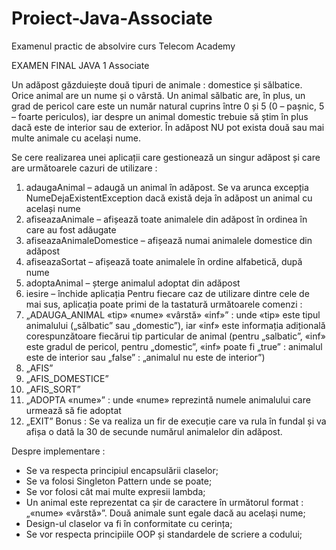 # Proiect-Java-Associate
Examenul practic de absolvire curs Telecom Academy

EXAMEN FINAL
JAVA 1 Associate

Un adăpost găzduiește două tipuri de animale : domestice și sălbatice. Orice
animal are un nume și o vârstă. Un animal sălbatic are, în plus, un grad de pericol care
este un număr natural cuprins între 0 și 5 (0 – pașnic, 5 – foarte periculos), iar despre
un animal domestic trebuie să știm în plus dacă este de interior sau de exterior.
 În adăpost NU pot exista două sau mai multe animale cu același nume.
 
Se cere realizarea unei aplicații care gestionează un singur adăpost și care are
următoarele cazuri de utilizare :

1. adaugaAnimal – adaugă un animal în adăpost. Se va arunca excepția
NumeDejaExistentException dacă există deja în adăpost un animal cu același
nume
2. afiseazaAnimale – afișează toate animalele din adăpost în ordinea în care au
fost adăugate
3. afiseazaAnimaleDomestice – afișează numai animalele domestice din adăpost
4. afiseazaSortat – afișează toate animalele în ordine alfabetică, după nume
5. adoptaAnimal – șterge animalul adoptat din adăpost
6. iesire – închide aplicația
Pentru fiecare caz de utilizare dintre cele de mai sus, aplicația poate primi de la
tastatură următoarele comenzi :
1. „ADAUGA_ANIMAL «tip» «nume» «vârstă» «inf»” : unde «tip» este tipul
animalului („sălbatic” sau „domestic”), iar «inf» este informația adițională
corespunzătoare fiecărui tip particular de animal (pentru „salbatic”, «inf» este
gradul de pericol, pentru „domestic”, «inf» poate fi „true” : animalul este de
interior sau „false” : „animalul nu este de interior”)
2. „AFIS”
3. „AFIS_DOMESTICE”
4. „AFIS_SORT”
5. „ADOPTA «nume»” : unde «nume» reprezintă numele animalului care urmează
să fie adoptat
6. „EXIT”
Bonus : Se va realiza un fir de execuție care va rula în fundal și va afișa o dată la 30
de secunde numărul animalelor din adăpost.

Despre implementare :
- Se va respecta principiul encapsulării claselor;
- Se va folosi Singleton Pattern unde se poate;
- Se vor folosi cât mai multe expresii lambda;
- Un animal este reprezentat ca șir de caractere în următorul format :
„«nume» «vârstă»”. Două animale sunt egale dacă au același nume;
- Design-ul claselor va fi în conformitate cu cerința;
- Se vor respecta principiile OOP și standardele de scriere a codului;

